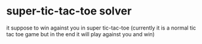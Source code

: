 ﻿# super-tic-tac-toe solver

it suppose to win against you in super tic-tac-toe
(currently it is a normal tic tac toe game but in the end it will play against you and win)
